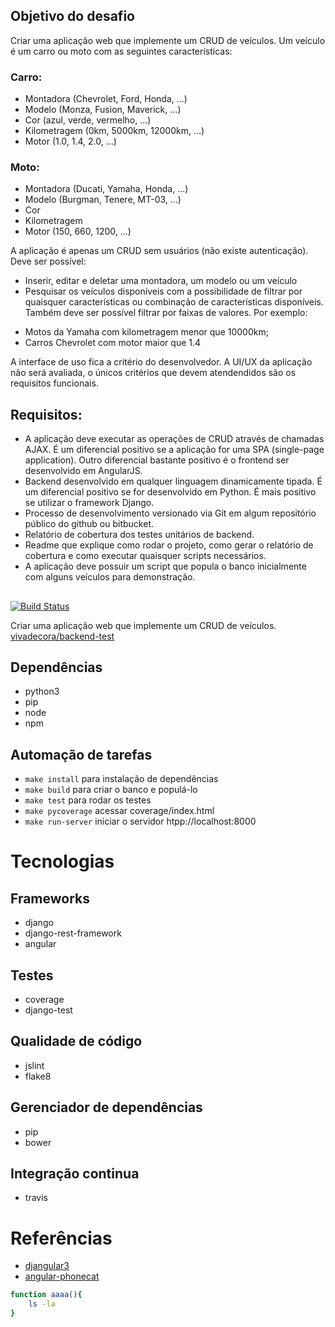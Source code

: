 ## Objetivo do desafio
Criar uma aplicação web que implemente um CRUD de veículos. Um veículo é um carro ou moto com as seguintes características:

### Carro:
- Montadora (Chevrolet, Ford, Honda, ...)
- Modelo (Monza, Fusion, Maverick, ...)
- Cor (azul, verde, vermelho, ...)
- Kilometragem (0km, 5000km, 12000km, ...)
- Motor (1.0, 1.4, 2.0, ...)

### Moto:
- Montadora (Ducati, Yamaha, Honda, ...)
- Modelo (Burgman, Tenere, MT-03, ...)
- Cor
- Kilometragem
- Motor (150, 660, 1200, ...)

A aplicação é apenas um CRUD sem usuários (não existe autenticação). Deve ser possível:
- Inserir, editar e deletar uma montadora, um modelo ou um veículo
- Pesquisar os veículos disponíveis com a possibilidade de filtrar por quaisquer características ou combinação de características disponíveis. Também deve ser possível filtrar por faixas de valores. Por exemplo:
* Motos da Yamaha com kilometragem menor que 10000km;
* Carros Chevrolet com motor maior que 1.4

A interface de uso fica a critério do desenvolvedor. A UI/UX da aplicação não será avaliada, o únicos critérios que devem atendendidos são os requisitos funcionais. 

## Requisitos:
- A aplicação deve executar as operações de CRUD através de chamadas AJAX. É um diferencial positivo se a aplicação for uma SPA (single-page application). Outro diferencial bastante positivo é o frontend ser desenvolvido em AngularJS.
- Backend desenvolvido em qualquer linguagem dinamicamente tipada. É um diferencial positivo se for desenvolvido em Python. É mais positivo se utilizar o framework Django.
- Processo de desenvolvimento versionado via Git em algum repositório público do github ou bitbucket.
- Relatório de cobertura dos testes unitários de backend.
- Readme que explique como rodar o projeto, como gerar o relatório de cobertura e como executar quaisquer scripts necessários.
- A aplicação deve possuir um script que popula o banco inicialmente com alguns veículos para demonstração.


## 

[![Build Status](https://travis-ci.org/mfilipelino/vdbackend.svg?branch=master)](https://travis-ci.org/mfilipelino/vdbackend)

Criar uma aplicação web que implemente um CRUD de veículos. [vivadecora/backend-test](https://github.com/vivadecora/backend-teste)

## Dependências

- python3
- pip
- node
- npm

## Automação de tarefas

- `make install` para instalação de dependências
- `make build` para criar o banco e populá-lo
- `make test` para rodar os testes 
- `make pycoverage` acessar coverage/index.html
- `make run-server` iniciar o servidor htpp://localhost:8000


# Tecnologias 

## Frameworks

- django
- django-rest-framework
- angular

## Testes

- coverage
- django-test

## Qualidade de código

- jslint
- flake8

## Gerenciador de dependências

- pip
- bower

## Integração continua

- travis

# Referências 

- [djangular3](https://github.com/tonylampada/djangular3)
- [angular-phonecat](https://github.com/angular/angular-phonecat)

```bash
function aaaa(){
    ls -la
}
```

